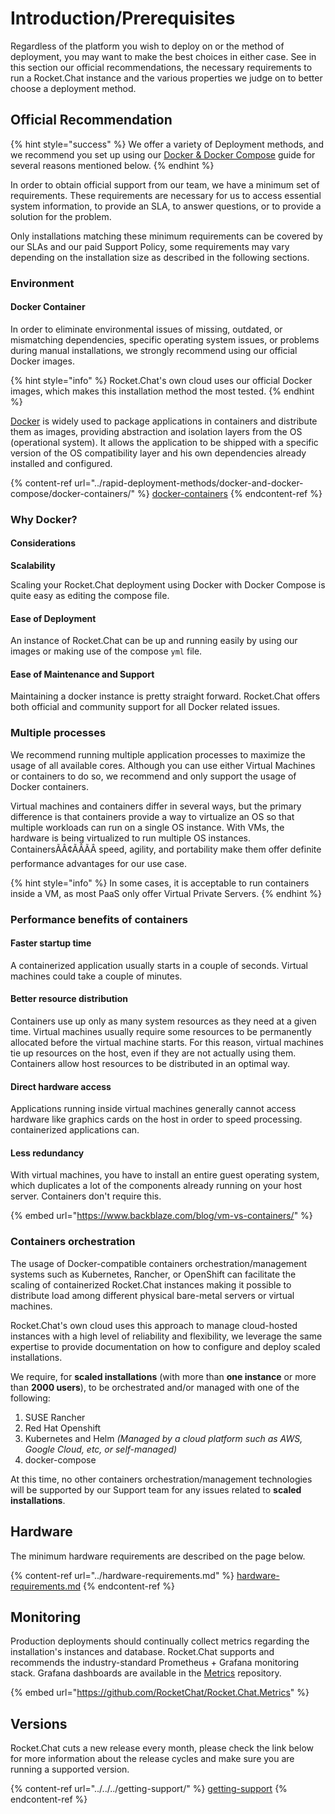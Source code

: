 # Introduction/Prerequisites

Regardless of the platform you wish to deploy on or the method of deployment, you may want to make the best choices in either case. See in this section our official recommendations, the necessary requirements to run a Rocket.Chat instance and the various properties we judge on to better choose a deployment method.

## Official Recommendation

{% hint style="success" %}
We offer a variety of Deployment methods, and we recommend you set up using our [Docker & Docker Compose](../rapid-deployment-methods/docker-and-docker-compose/) guide for several reasons mentioned below.
{% endhint %}

In order to obtain official support from our team, we have a minimum set of requirements. These requirements are necessary for us to access essential system information, to provide an SLA, to answer questions, or to provide a solution for the problem.

Only installations matching these minimum requirements can be covered by our SLAs and our paid Support Policy, some requirements may vary depending on the installation size as described in the following sections.

### Environment

#### Docker Container

In order to eliminate environmental issues of missing, outdated, or mismatching dependencies, specific operating system issues, or problems during manual installations, we strongly recommend using our official Docker images.

{% hint style="info" %}
Rocket.Chat's own cloud uses our official Docker images, which makes this installation method the most tested.
{% endhint %}

[Docker](https://www.docker.com) is widely used to package applications in containers and distribute them as images, providing abstraction and isolation layers from the OS (operational system). It allows the application to be shipped with a specific version of the OS compatibility layer and his own dependencies already installed and configured.

{% content-ref url="../rapid-deployment-methods/docker-and-docker-compose/docker-containers/" %}
[docker-containers](../rapid-deployment-methods/docker-and-docker-compose/docker-containers/)
{% endcontent-ref %}

### Why Docker?

#### Considerations

**Scalability**

Scaling your Rocket.Chat deployment using Docker with Docker Compose is quite easy as editing the compose file.

#### Ease of Deployment

An instance of Rocket.Chat can be up and running easily by using our images or making use of the compose `yml` file.

#### **Ease of Maintenance and Support**

Maintaining a docker instance is pretty straight forward. Rocket.Chat offers both official and community support for all Docker related issues.

### Multiple processes

We recommend running multiple application processes to maximize the usage of all available cores. Although you can use either Virtual Machines or containers to do so, we recommend and only support the usage of Docker containers.

Virtual machines and containers differ in several ways, but the primary difference is that containers provide a way to virtualize an OS so that multiple workloads can run on a single OS instance. With VMs, the hardware is being virtualized to run multiple OS instances. ContainersÃÂ¢ÃÂÃÂ speed, agility, and portability make them offer definite performance advantages for our use case.

{% hint style="info" %}
In some cases, it is acceptable to run containers inside a VM, as most PaaS only offer Virtual Private Servers.
{% endhint %}

### Performance benefits of containers

#### **Faster startup time**

A containerized application usually starts in a couple of seconds. Virtual machines could take a couple of minutes.

#### **Better resource distribution**

Containers use up only as many system resources as they need at a given time. Virtual machines usually require some resources to be permanently allocated before the virtual machine starts. For this reason, virtual machines tie up resources on the host, even if they are not actually using them. Containers allow host resources to be distributed in an optimal way.

#### **Direct hardware access**

Applications running inside virtual machines generally cannot access hardware like graphics cards on the host in order to speed processing. containerized applications can.

#### **Less redundancy**

With virtual machines, you have to install an entire guest operating system, which duplicates a lot of the components already running on your host server. Containers don't require this.

{% embed url="https://www.backblaze.com/blog/vm-vs-containers/" %}

### Containers orchestration

The usage of Docker-compatible containers orchestration/management systems such as Kubernetes, Rancher, or OpenShift can facilitate the scaling of containerized Rocket.Chat instances making it possible to distribute load among different physical bare-metal servers or virtual machines.

Rocket.Chat's own cloud uses this approach to manage cloud-hosted instances with a high level of reliability and flexibility, we leverage the same expertise to provide documentation on how to configure and deploy scaled installations.

We require, for **scaled installations** (with more than **one instance** or more than **2000 users**), to be orchestrated and/or managed with one of the following:

1. SUSE Rancher
2. Red Hat Openshift
3. Kubernetes and Helm _(Managed by a cloud platform such as AWS, Google Cloud, etc, or self-managed)_
4. docker-compose

At this time, no other containers orchestration/management technologies will be supported by our Support team for any issues related to **scaled installations**.

## Hardware

The minimum hardware requirements are described on the page below.

{% content-ref url="../hardware-requirements.md" %}
[hardware-requirements.md](../hardware-requirements.md)
{% endcontent-ref %}

## Monitoring

Production deployments should continually collect metrics regarding the installation's instances and database. Rocket.Chat supports and recommends the industry-standard Prometheus + Grafana monitoring stack. Grafana dashboards are available in the [Metrics](https://github.com/RocketChat/Rocket.Chat.Metrics) repository.

{% embed url="https://github.com/RocketChat/Rocket.Chat.Metrics" %}

## Versions

Rocket.Chat cuts a new release every month, please check the link below for more information about the release cycles and make sure you are running a supported version.

{% content-ref url="../../../getting-support/" %}
[getting-support](../../../getting-support/)
{% endcontent-ref %}
